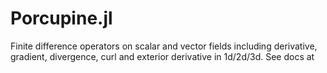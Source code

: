 # Porcupine.jl
 
Finite difference operators on scalar and vector fields including derivative, gradient, divergence, curl and exterior derivative in 1d/2d/3d. See docs at [](paulxshen.github.io/Porcupine.jl)